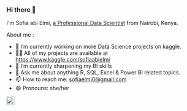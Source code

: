 ### Hi there 👋
I'm Sofia abi Elmi, [a Professional Data Scientist](https://www.datacamp.com/certificate/DS0012154631938) from Nairobi, Kenya.

About me :

- 🔭 I’m currently working on more Data Science projects on kaggle.
- 👨‍💻 All of my projects are available at https://www.kaggle.com/sofiaabielmi
- 🌱 I’m currently sharpening my BI skills
- 💬 Ask me about anything R, SQL, Excel & Power BI related topics.
- 📫 How to reach me: sofiaelmi0@gmail.com
- 😄 Pronouns: she/her

</a>
<a href="https://www.linkedin.com/in/sofia-abi-elmi/">
  <img align="left" alt="Sofia's LinkedIN" width="22px" src="https://raw.githubusercontent.com/peterthehan/peterthehan/master/assets/linkedin.svg" />
</a>







